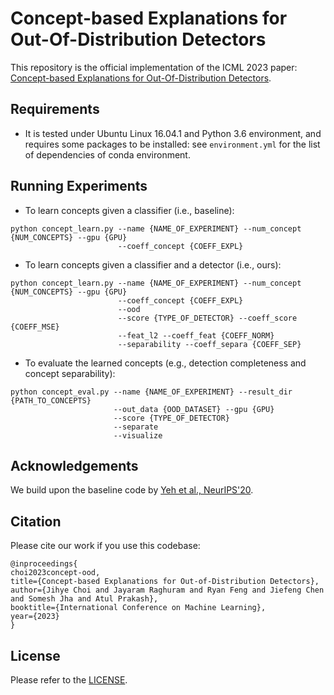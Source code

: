 # Concept-based Explanations for Out-Of-Distribution Detectors
This repository is the official implementation of the ICML 2023 paper: [Concept-based Explanations for Out-Of-Distribution Detectors](https://arxiv.org/pdf/2203.02586.pdf).

## Requirements
* It is tested under Ubuntu Linux 16.04.1 and Python 3.6 environment, and requires some packages to be installed: see `environment.yml` for the list of dependencies of conda environment. 


## Running Experiments
* To learn concepts given a classifier (i.e., baseline): 
```
python concept_learn.py --name {NAME_OF_EXPERIMENT} --num_concept {NUM_CONCEPTS} --gpu {GPU}
                        --coeff_concept {COEFF_EXPL}
```
* To learn concepts given a classifier and a detector (i.e., ours):
```
python concept_learn.py --name {NAME_OF_EXPERIMENT} --num_concept {NUM_CONCEPTS} --gpu {GPU} 
                        --coeff_concept {COEFF_EXPL}
                        --ood 
                        --score {TYPE_OF_DETECTOR} --coeff_score {COEFF_MSE}
                        --feat_l2 --coeff_feat {COEFF_NORM} 
                        --separability --coeff_separa {COEFF_SEP}
```
* To evaluate the learned concepts (e.g., detection completeness and concept separability):
```
python concept_eval.py --name {NAME_OF_EXPERIMENT} --result_dir {PATH_TO_CONCEPTS}
                       --out_data {OOD_DATASET} --gpu {GPU} 
                       --score {TYPE_OF_DETECTOR}
                       --separate
                       --visualize
```

## Acknowledgements
We build upon the baseline code by [Yeh et al., NeurIPS'20](https://github.com/chihkuanyeh/concept_exp).

## Citation
Please cite our work if you use this codebase:
```
@inproceedings{
choi2023concept-ood,
title={Concept-based Explanations for Out-of-Distribution Detectors},
author={Jihye Choi and Jayaram Raghuram and Ryan Feng and Jiefeng Chen and Somesh Jha and Atul Prakash},
booktitle={International Conference on Machine Learning},
year={2023}
}
```

## License
Please refer to the [LICENSE](https://github.com/jfc43/stratified-adv-rej/blob/main/LICENSE).

